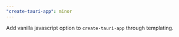 ```yaml
---
"create-tauri-app": minor
---
```


Add vanilla javascript option to `create-tauri-app` through templating.
